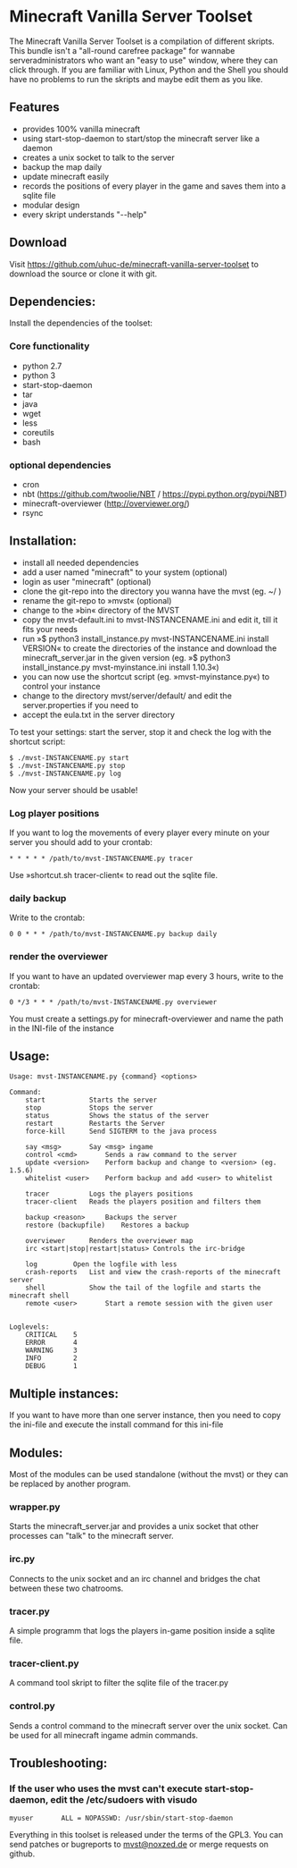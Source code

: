 Minecraft Vanilla Server Toolset
================================

The Minecraft Vanilla Server Toolset is a compilation of different skripts. This bundle isn't a "all-round carefree package" for wannabe serveradministrators who want an "easy to use" window, where they can click through. If you are familiar with Linux, Python and the Shell you should have no problems to run the skripts and maybe edit them as you like.


Features
---------------

* provides 100% vanilla minecraft
* using start-stop-daemon to start/stop the minecraft server like a daemon
* creates a unix socket to talk to the server
* backup the map daily
* update minecraft easily
* records the positions of every player in the game and saves them into a sqlite file
* modular design
* every skript understands "--help"

Download
-----------------

Visit https://github.com/uhuc-de/minecraft-vanilla-server-toolset to download the source or clone it with git.


Dependencies:
-----------------

Install the dependencies of the toolset:

### Core functionality

* python 2.7
* python 3
* start-stop-daemon
* tar
* java
* wget
* less
* coreutils
* bash

### optional dependencies

* cron
* nbt (https://github.com/twoolie/NBT / https://pypi.python.org/pypi/NBT)
* minecraft-overviewer (http://overviewer.org/)
* rsync


Installation:
------------------

* install all needed dependencies
* add a user named "minecraft" to your system (optional)
* login as user "minecraft" (optional)
* clone the git-repo into the directory you wanna have the mvst (eg. ~/ )
* rename the git-repo to »mvst« (optional)
* change to the »bin« directory of the MVST
* copy the mvst-default.ini to mvst-INSTANCENAME.ini and edit it, till it fits your needs
* run »$ python3 install_instance.py mvst-INSTANCENAME.ini install VERSION« to create the directories of the instance and download the minecraft_server.jar in the given version (eg. »$ python3 install_instance.py mvst-myinstance.ini install 1.10.3«)
* you can now use the shortcut script (eg. »mvst-myinstance.py«) to control your instance
* change to the directory mvst/server/default/ and edit the server.properties if you need to
* accept the eula.txt in the server directory

To test your settings: start the server, stop it and check the log with the shortcut script:

	$ ./mvst-INSTANCENAME.py start
	$ ./mvst-INSTANCENAME.py stop
	$ ./mvst-INSTANCENAME.py log

Now your server should be usable!


### Log player positions

If you want to log the movements of every player every minute on your server you should add to your crontab:

	* * * * * /path/to/mvst-INSTANCENAME.py tracer

Use »shortcut.sh tracer-client« to read out the sqlite file.

### daily backup

Write to the crontab:

	0 0 * * * /path/to/mvst-INSTANCENAME.py backup daily

### render the overviewer

If you want to have an updated overviewer map every 3 hours, write to the crontab:

	0 */3 * * * /path/to/mvst-INSTANCENAME.py overviewer

You must create a settings.py for minecraft-overviewer and name the path in the INI-file of the instance


Usage:
------------------


	Usage: mvst-INSTANCENAME.py {command} <options>

	Command:
		start			Starts the server
		stop			Stops the server
		status			Shows the status of the server
		restart			Restarts the Server
		force-kill		Send SIGTERM to the java process

		say <msg>		Say <msg> ingame
		control <cmd>		Sends a raw command to the server
		update <version>	Perform backup and change to <version> (eg. 1.5.6)
		whitelist <user> 	Perform backup and add <user> to whitelist

		tracer			Logs the players positions
		tracer-client	Reads the players position and filters them

		backup <reason>		Backups the server
		restore (backupfile)	Restores a backup

		overviewer		Renders the overviewer map
		irc <start|stop|restart|status>	Controls the irc-bridge

		log			Open the logfile with less
		crash-reports	List and view the crash-reports of the minecraft server
		shell			Show the tail of the logfile and starts the minecraft shell
		remote <user>		Start a remote session with the given user


	Loglevels:
		CRITICAL	5
		ERROR		4
		WARNING		3
		INFO		2
		DEBUG		1



Multiple instances:
-------------------

If you want to have more than one server instance, then you need to copy the ini-file and execute the install command for this ini-file


Modules:
-------------------

Most of the modules can be used standalone (without the mvst) or they can be replaced by another program.

### wrapper.py

Starts the minecraft_server.jar and provides a unix socket that other processes can "talk" to the minecraft server.

### irc.py

Connects to the unix socket and an irc channel and bridges the chat between these two chatrooms.

### tracer.py

A simple programm that logs the players in-game position inside a sqlite file.

### tracer-client.py

A command tool skript to filter the sqlite file of the tracer.py

### control.py

Sends a control command to the minecraft server over the unix socket. Can be used for all minecraft ingame admin commands.



Troubleshooting:
------------------

### If the user who uses the mvst can't execute start-stop-daemon, edit the /etc/sudoers with visudo
	myuser       ALL = NOPASSWD: /usr/sbin/start-stop-daemon



Everything in this toolset is released under the terms of the GPL3. You can send patches or bugreports to mvst@noxzed.de or merge requests on github.
